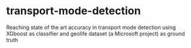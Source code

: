 # transport-mode-detection
Reaching state of the art accuracy in transport mode detection using XGboost as classifier and geolife dataset (a Microsoft project) as ground truth
